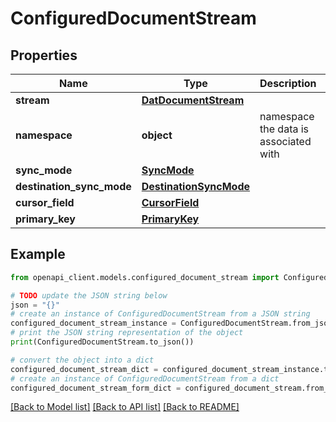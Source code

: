 # ConfiguredDocumentStream


## Properties

Name | Type | Description | Notes
------------ | ------------- | ------------- | -------------
**stream** | [**DatDocumentStream**](DatDocumentStream.md) |  | 
**namespace** | **object** | namespace the data is associated with | 
**sync_mode** | [**SyncMode**](SyncMode.md) |  | 
**destination_sync_mode** | [**DestinationSyncMode**](DestinationSyncMode.md) |  | 
**cursor_field** | [**CursorField**](CursorField.md) |  | [optional] 
**primary_key** | [**PrimaryKey**](PrimaryKey.md) |  | [optional] 

## Example

```python
from openapi_client.models.configured_document_stream import ConfiguredDocumentStream

# TODO update the JSON string below
json = "{}"
# create an instance of ConfiguredDocumentStream from a JSON string
configured_document_stream_instance = ConfiguredDocumentStream.from_json(json)
# print the JSON string representation of the object
print(ConfiguredDocumentStream.to_json())

# convert the object into a dict
configured_document_stream_dict = configured_document_stream_instance.to_dict()
# create an instance of ConfiguredDocumentStream from a dict
configured_document_stream_form_dict = configured_document_stream.from_dict(configured_document_stream_dict)
```
[[Back to Model list]](../README.md#documentation-for-models) [[Back to API list]](../README.md#documentation-for-api-endpoints) [[Back to README]](../README.md)


